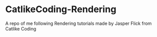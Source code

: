 # CatlikeCoding-Rendering
A repo of me following Rendering tutorials made by Jasper Flick from Catlike Coding
